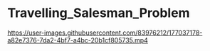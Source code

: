 # Travelling_Salesman_Problem
 


https://user-images.githubusercontent.com/83976212/177037178-a82e7376-7da2-4bf7-a4bc-20b1cf805735.mp4

